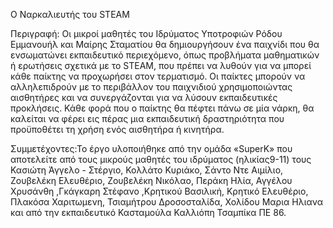 Ο Ναρκαλιευτής του STEAM

Περιγραφή: Οι μικροί μαθητές του Ιδρύματος Υποτροφιών Ρόδου Εμμανουήλ και Μαίρης Σταματίου θα δημιουργήσουν ένα παιχνίδι που θα ενσωματώνει εκπαιδευτικό περιεχόμενο, όπως προβλήματα μαθηματικών ή ερωτήσεις σχετικά με το STEAM, που πρέπει να λυθούν για να μπορεί κάθε παίκτης να προχωρήσει στον τερματισμό. Οι παίκτες μπορούν να αλληλεπιδρούν με το περιβάλλον του παιχνιδιού χρησιμοποιώντας αισθητήρες και να συνεργάζονται για να λύσουν εκπαιδευτικές προκλήσεις. Κάθε φορά που ο παίκτης θα πέφτει πάνω σε μία νάρκη, θα καλείται να φέρει εις πέρας μια εκπαιδευτική δραστηριότητα που προϋποθέτει τη χρήση ενός αισθητήρα ή κινητήρα.


Συμμετέχοντες:Το έργο υλοποιήθηκε από την ομάδα  «SuperK»  που αποτελείτε από τους μικρούς μαθητές  του ιδρύματος (ηλικίας9-11)  τους Κασιώτη Άγγελο - Στέργιο, Κολλάτο Κυριάκο, Σάντο Ντε Αιμίλιο, Ζουβελέκη Ελευθέριο, Ζουβελέκη Νικόλαο, Περάκη Ηλία, Αγγέλου Χρυσάνθη ,Γκάγκαρη Στέφανο ,Κρητικού Βασιλική, Κρητικό Ελευθέριο, Πλακόσα Χαριτωμενη, Τσιαμήτρου Δροσοσταλίδα, Χολίδου Μαρια Ηλιανα και από την εκπαιδευτικό  Κασταμούλα Καλλιόπη Τσαμπίκα  ΠΕ 86.
